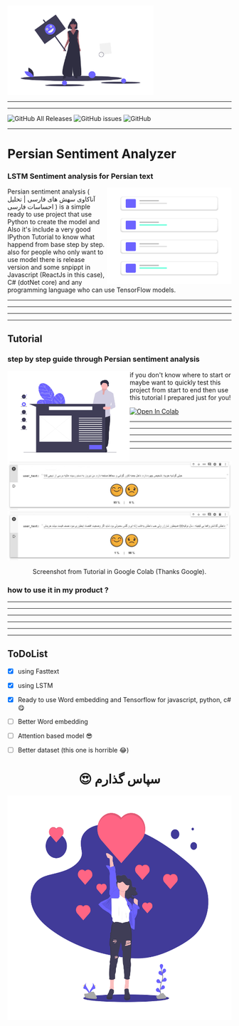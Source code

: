 <p align="left">
<img align="center" width="329.25" height="200.50" src="/assets/undraw_feeling_of_joy_ioj2.png">
</p>

---
---


![GitHub All Releases](https://img.shields.io/github/downloads/ashalogic/Persian-Sentiment-Analyzer/total)
![GitHub issues](https://img.shields.io/github/issues/ashalogic/Persian-Sentiment-Analyzer)
![GitHub](https://img.shields.io/github/license/ashalogic/Persian-Sentiment-Analyzer)

---

# Persian Sentiment Analyzer
### LSTM Sentiment analysis for Persian text

<img align="right" width="280" height="217.25" src="/assets/undraw_Posts_rskc.png">

Persian sentiment analysis ( آناکاوی سهش های فارسی | تحلیل احساسات فارسی ) is a simple ready to use project that use Python to create the model and Also it's include a very good IPython Tutorial to know what happend from base step by step.
also for people who only want to use model there is release version and some snpippt in Javascript (ReactJs in this case), C# (dotNet core) and any programming language who can use TensorFlow models.


---
---
---
---



## Tutorial
### step by step guide through Persian sentiment analysis

<img align="left" width="275" height="203.50" src="/assets/undraw_steps_ngvm.png">

if you don't know where to start or maybe want to quickly test this project from start to end then use this tutorial I prepared just for you! 

[![Open In Colab](https://colab.research.google.com/assets/colab-badge.svg)](https://colab.research.google.com/github/ashalogic/Persian-Sentiment-Analyzer/blob/master/Tutorial.ipynb)

---
---
---
---
---

![Screenshot from Tutorial](/assets/SharedScreenshot_Happy.jpg)
![Screenshot from Tutorial](/assets/SharedScreenshot_Sad.jpg)
<p align="center">Screenshot from Tutorial in Google Colab (Thanks Google).</p>

### how to use it in my product ?

---
---
---
---
---
---

## ToDoList
- [x] using Fasttext
- [x] using LSTM
- [x] Ready to use Word embedding and Tensorflow for javascript, python, c# 😋
- [ ] Better Word embedding
- [ ] Attention based model 😎
- [ ] Better dataset (this one is horrible 😂)



<h1 align="center">😍 سپاس گذارم</h1>

<p align="center">
<img align="center" width="577.50" height="504.50" src="/assets/undraw_super_thank_you_obwk.png">
</p>
